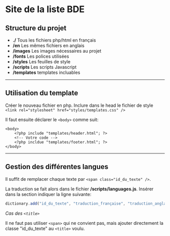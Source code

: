 # Site de la liste BDE

## Structure du projet

 * **./** Tous les fichiers php/html en français
 * **/en** Les mêmes fichiers en anglais
 * **/images** Les images nécessaires au projet
 * **/fonts** Les polices utilisées
 * **/styles** Les feuilles de style
 * **/scripts**	Les scripts Javascript
 * **/templates** templates incluables

--------------------

## Utilisation du template

Créer le nouveau fichier en php.
Inclure dans le head le fichier de style `<link rel="stylesheet" href="styles/templates.css" />`

Il faut ensuite déclarer le `<body>` comme suit:

	<body>
		<?php include "templates/header.html"; ?>
		<!-- Votre code -->
		<?php incldue "templates/footer.html"; ?>
	</body>


---------------------

## Gestion des différentes langues

Il suffit de remplacer chaque texte par `<span class="id_du_texte" />`.

La traduction se fait alors dans le fichier **/scripts/languages.js**. Insérer dans la section indiquer la ligne suivante:

```javascript
dictionary.add("id_du_texte", "traduction_française", "traduction_anglaise" [, autres_traductions]);
```

*Cas des `<title>`*

Il ne faut pas utiliser `<span>` qui ne convient pas, mais ajouter directement la classe "id_du_texte" au  `<title>` voulu.
